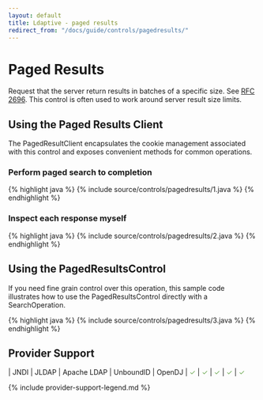 ```yaml
---
layout: default
title: Ldaptive - paged results
redirect_from: "/docs/guide/controls/pagedresults/"
---
```


# Paged Results

Request that the server return results in batches of a specific size. See [RFC 2696](http://www.ietf.org/rfc/rfc2696.txt). This control is often used to work around server result size limits.

## Using the Paged Results Client

The PagedResultClient encapsulates the cookie management associated with this control and exposes convenient methods for common operations.

### Perform paged search to completion

{% highlight java %}
{% include source/controls/pagedresults/1.java %}
{% endhighlight %}

### Inspect each response myself

{% highlight java %}
{% include source/controls/pagedresults/2.java %}
{% endhighlight %}

## Using the PagedResultsControl

If you need fine grain control over this operation, this sample code illustrates how to use the PagedResultsControl directly with a SearchOperation.

{% highlight java %}
{% include source/controls/pagedresults/3.java %}
{% endhighlight %}

## Provider Support

| JNDI | JLDAP | Apache LDAP | UnboundID | OpenDJ
| <font color="#6aa84f">✓</font> | <font color="#6aa84f">✓</font> | <font color="#6aa84f">✓</font> | <font color="#6aa84f">✓</font> | <font color="#6aa84f">✓</font>

{% include provider-support-legend.md %}

